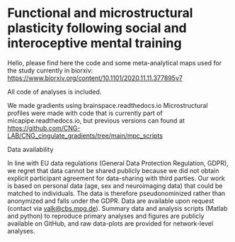 # Functional and microstructural plasticity following social and interoceptive mental training

Hello, please find here the code and some meta-analytical maps used for the study currently in biorxiv: 
https://www.biorxiv.org/content/10.1101/2020.11.11.377895v7

All code of analyses is included.

We made gradients using brainspace.readthedocs.io 
Microstructural profiles were made with code that is currently part of micapipe.readthedocs.io, but previous versions can found at 
https://github.com/CNG-LAB/CNG_cingulate_gradients/tree/main/mpc_scripts

Data availability

In line with EU data regulations (General Data Protection Regulation, GDPR), we regret that data cannot be shared publicly because we did not obtain explicit participant agreement for data-sharing with third parties. Our work is based on personal data (age, sex and neuroimaging data) that could be matched to individuals. The data is therefore pseudonominized rather than anonymized and falls under the GDPR. Data are available upon request (contact via valk@cbs.mpg.de). Summary data and analysis scripts (Matlab and python) to reproduce primary analyses and figures are publicly available on GitHub, and raw data-plots are provided for network-level analyses. 


